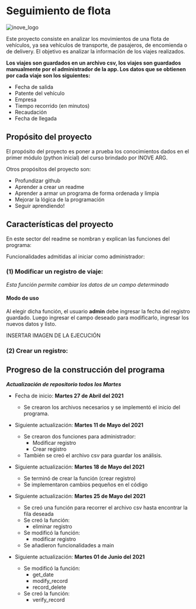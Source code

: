 # Seguimiento de flota

![inove_logo](https://inove.com.ar/wp-content/uploads/2020/03/cropped-3-1.png)

Este proyecto consiste en analizar los movimientos de una flota de vehículos, ya sea vehículos de transporte, de pasajeros, de encomienda o de delivery.
El objetivo es analizar la información de los viajes realizados.

**Los viajes son guardados en un archivo csv, los viajes son guardados manualmente por el administrador de la app. Los datos que se obtienen por cada viaje son los siguientes:**

- Fecha de salida
- Patente del vehículo
- Empresa
- Tiempo recorrido (en minutos)
- Recaudación
- Fecha de llegada

## Propósito del proyecto

El propósito del proyecto es poner a prueba los conocimientos dados en el primer módulo (python inicial) del curso brindado por INOVE ARG.

Otros propósitos del proyecto son:
- Profundizar github
- Aprender a crear un readme
- Aprender a armar un programa de forma ordenada y limpia
- Mejorar la lógica de la programación
- Seguir aprendiendo!

## Características del proyecto

En este sector del readme se nombran y explican las funciones del programa:

Funcionalidades admitidas al iniciar como administrador:

### (1) Modificar un registro de viaje:

_Esta función permite cambiar los datos de un campo determinado_

#### Modo de uso

Al elegir dicha función, el usuario **admin** debe ingresar la fecha del registro guardado. Luego ingresar el campo deseado para modificarlo, ingresar los nuevos datos y listo.

INSERTAR IMAGEN DE LA EJECUCIÓN

### (2) Crear un registro:



## Progreso de la construcción del programa
**_Actualización de repositorio todos los Martes_**

- Fecha de inicio: **Martes 27 de Abril del 2021**
    - Se crearon los archivos necesarios y se implementó el inicio del programa.

- Siguiente actualización: **Martes 11 de Mayo del 2021**
    - Se crearon dos funciones para administrador:
        - Modificar registro
        - Crear registro
    - También se creó el archivo csv para guardar los análisis.

- Siguiente actualización: **Martes 18 de Mayo del 2021**
    - Se terminó de crear la función (crear registro)
    - Se implementaron cambios pequeños en el código

- Siguiente actualización: **Martes 25 de Mayo del 2021**
    - Se creó una función para recorrer el archivo csv hasta encontrar la fila deseada
    - Se creó la función:
        - eliminar registro
    - Se modificó la función:
        - modificar registro
    - Se añadieron funcionalidades a main
- Siguiente actualización: **Martes 01 de Junio del 2021**
    - Se modificó la función:
        - get_date
        - modify_record
        - record_delete
    - Se creó la función:
        - verify_record